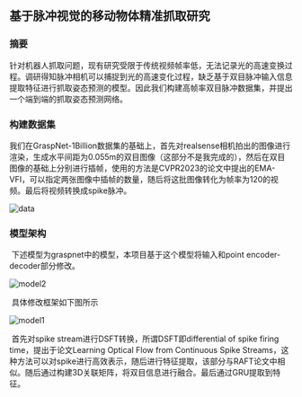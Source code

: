 ## 基于脉冲视觉的移动物体精准抓取研究

### 摘要

​	针对机器人抓取问题，现有研究受限于传统视频帧率低，无法记录光的高速变换过程。调研得知脉冲相机可以捕捉到光的高速变化过程，缺乏基于双目脉冲输入信息提取特征进行抓取姿态预测的模型。因此我们构建高帧率双目脉冲数据集，并提出一个端到端的抓取姿态预测网络。

### 构建数据集

​	我们在GraspNet-1Billion数据集的基础上，首先对realsense相机拍出的图像进行渲染，生成水平间距为0.055m的双目图像（这部分不是我完成的），然后在双目图像的基础上分别进行插帧，使用的方法是CVPR2023的论文中提出的EMA-VFI，可以指定两张图像中插帧的数量，随后将这批图像转化为帧率为120的视频。最后将视频转换成spike脉冲。

![data](D:\OneDrive\桌面\BaiduSyncdisk\amao996.github.io\blogs\project\spike_robot\data.png)

### 模型架构

​	下述模型为graspnet中的模型，本项目基于这个模型将输入和point encoder-decoder部分修改。

![model2](D:\OneDrive\桌面\BaiduSyncdisk\amao996.github.io\blogs\project\spike_robot\model2.png)

​	具体修改框架如下图所示

![model1](D:\OneDrive\桌面\BaiduSyncdisk\amao996.github.io\blogs\project\spike_robot\model1.png)

​	首先对spike stream进行DSFT转换，所谓DSFT即differential of spike firing time，提出于论文Learning Optical Flow from Continuous Spike Streams，这种方法可以对spike进行高效表示，随后进行特征提取，该部分与RAFT论文中相似。随后通过构建3D关联矩阵，将双目信息进行融合。最后通过GRU提取到特征。